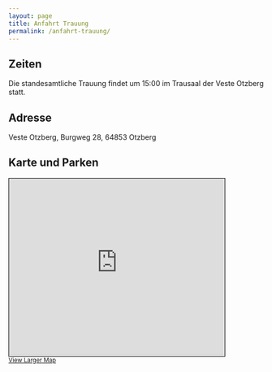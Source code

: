 ```yaml
---
layout: page
title: Anfahrt Trauung
permalink: /anfahrt-trauung/
---
```


## Zeiten
Die standesamtliche Trauung findet um 15:00 im Trausaal der Veste Otzberg statt.

## Adresse

Veste Otzberg, Burgweg 28, 64853 Otzberg

## Karte und Parken
<iframe width="425" height="350" frameborder="0" scrolling="no" marginheight="0" marginwidth="0" src="https://www.openstreetmap.org/export/embed.html?bbox=8.908994793891909%2C49.819444817060884%2C8.912355601787569%2C49.82099537134383&amp;layer=mapnik" style="border: 1px solid black"></iframe><br/><small><a href="https://www.openstreetmap.org/#map=19/49.82022/8.91068">View Larger Map</a></small>

